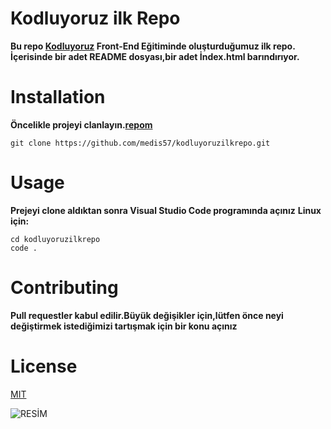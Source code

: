 # Kodluyoruz ilk Repo
**Bu repo [Kodluyoruz](https://www.google.com.tr/) Front-End Eğitiminde oluşturduğumuz ilk repo. İçerisinde bir adet README dosyası,bir adet İndex.html barındırıyor.**
# Installation
**Öncelikle projeyi clanlayın.[repom](https://github.com/medis57/kodluyoruzilkrepo.git)**

```
git clone https://github.com/medis57/kodluyoruzilkrepo.git
```
# Usage
**Prejeyi clone aldıktan sonra Visual Studio Code programında açınız**
**Linux için:**
```
cd kodluyoruzilkrepo
code .
```
# Contributing
**Pull requestler kabul edilir.Büyük değişikler için,lütfen önce neyi değiştirmek istediğimizi tartışmak için bir konu açınız**
# License
[MIT](https://www.google.com.tr)

![RESİM](https://seyler.ekstat.com/img/max/800/S/SMIOnwdfpWwDv0f1-637195282558718079.jpg)
